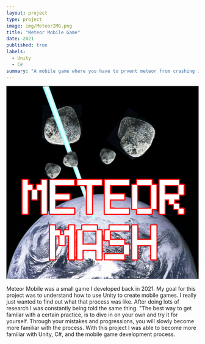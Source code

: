```yaml
---
layout: project
type: project
image: img/MeteorIMG.png
title: "Meteor Mobile Game"
date: 2021
published: true
labels:
  - Unity
  - C#
summary: "A mobile game where you have to prvent meteor from crashing into your ship."
---
```


<img class="img-fluid" src="../img/MeteorIMG.png">

Meteor Mobile was a small game I developed back in 2021. My goal for this project was to understand how to use Unity to create mobile games. I really just wanted to find out what that process was like. After doing lots of research I was constantly being told the same thing. "The best way to get familar with a certain practice, is to dive in on your own and try it for yourself. Through your mistakes and progressions, you will slowly become more familiar with the process. With this project I was able to become more familiar with Unity, C#, and the mobile game development process.
